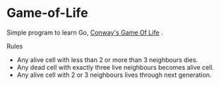# Game-of-Life
Simple program to learn Go, [Conway's Game Of Life](https://en.wikipedia.org/wiki/Conway%27s_Game_of_Life?oldformat=true) . 

Rules

- Any alive cell with less than 2 or more than 3 neighbours dies.
- Any dead cell with exactly three live neighbours becomes alive cell.
- Any alive cell with 2 or 3 neighbours lives through next generation.
